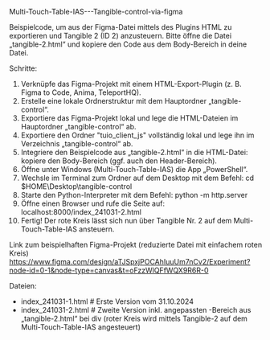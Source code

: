 Multi-Touch-Table-IAS---Tangible-control-via-figma

Beispielcode, um aus der Figma-Datei mittels des Plugins HTML zu exportieren und Tangible 2 (ID 2) anzusteuern. Bitte öffne die Datei „tangible-2.html“ und kopiere den Code aus dem Body-Bereich in deine Datei.

Schritte:

1. Verknüpfe das Figma-Projekt mit einem HTML-Export-Plugin (z. B. Figma to Code, Anima, TeleportHQ).
2. Erstelle eine lokale Ordnerstruktur mit dem Hauptordner „tangible-control“.
3. Exportiere das Figma-Projekt lokal und lege die HTML-Dateien im Hauptordner „tangible-control“ ab.
4. Exportiere den Ordner "tuio_client_js" vollständig lokal und lege ihn im Verzeichnis „tangible-control“ ab.
5. Integriere den Beispielcode aus „tangible-2.html“ in die HTML-Datei: kopiere den Body-Bereich (ggf. auch den Header-Bereich).
6. Öffne unter Windows (Multi-Touch-Table-IAS) die App „PowerShell“.
7. Wechsle im Terminal zum Ordner auf dem Desktop mit dem Befehl: cd $HOME\Desktop\tangible-control
8. Starte den Python-Interpreter mit dem Befehl: python -m http.server
9. Öffne einen Browser und rufe die Seite auf: localhost:8000/index_241031-2.html
10. Fertig! Der rote Kreis lässt sich nun über Tangible Nr. 2 auf dem Multi-Touch-Table-IAS ansteuern.

Link zum beispielhaften Figma-Projekt (reduzierte Datei mit einfachem roten Kreis)
https://www.figma.com/design/aTJSpxjPOCAhIuuUm7nCv2/Experiment?node-id=0-1&node-type=canvas&t=oFzzWlQFfWQX9R6R-0

Dateien:
- index_241031-1.html    # Erste Version vom 31.10.2024
- index_241031-2.html    # Zweite Version inkl. angepassten <body>-Bereich aus „tangible-2.html“ bei div (roter Kreis wird mittels Tangible-2 auf dem Multi-Touch-Table-IAS angesteuert)
